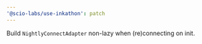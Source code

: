 ```yaml
---
'@scio-labs/use-inkathon': patch
---
```


Build `NightlyConnectAdapter` non-lazy when (re)connecting on init.
